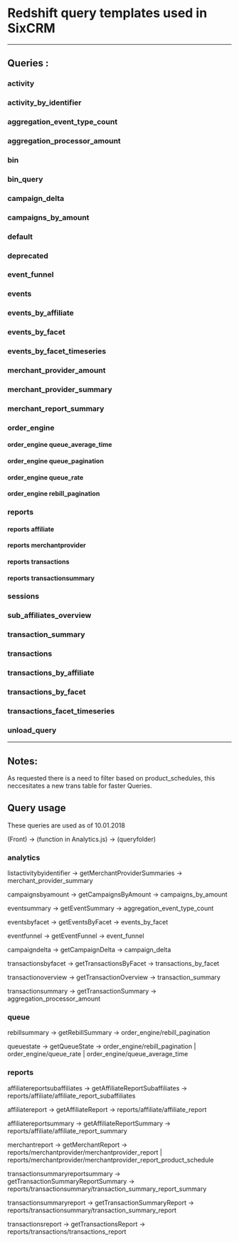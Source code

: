 # Redshift query templates used in SixCRM

--------------------------------------------------------------------------------

## Queries :

### activity

### activity_by_identifier

### aggregation_event_type_count

### aggregation_processor_amount

### bin

### bin_query

### campaign_delta

### campaigns_by_amount

### default

### deprecated

### event_funnel

### events

### events_by_affiliate

### events_by_facet

### events_by_facet_timeseries

### merchant_provider_amount

### merchant_provider_summary

### merchant_report_summary

### order_engine

#### order_engine queue_average_time

#### order_engine queue_pagination

#### order_engine queue_rate

#### order_engine rebill_pagination

### reports

#### reports affiliate

#### reports merchantprovider

#### reports transactions

#### reports transactionsummary

### sessions

### sub_affiliates_overview

### transaction_summary

### transactions

### transactions_by_affiliate

### transactions_by_facet

### transactions_facet_timeseries

### unload_query

--------------------------------------------------------------------------------

## Notes:

As requested there is a need to filter based on product_schedules, this neccesitates a new trans table for faster Queries.

## Query usage

These queries are used as of 10.01.2018

(Front) -> (function in Analytics.js) -> (queryfolder)

### analytics

listactivitybyidentifier -> getMerchantProviderSummaries -> merchant_provider_summary

campaignsbyamount -> getCampaignsByAmount -> campaigns_by_amount

eventsummary -> getEventSummary -> aggregation_event_type_count

eventsbyfacet -> getEventsByFacet -> events_by_facet

eventfunnel -> getEventFunnel -> event_funnel

campaigndelta -> getCampaignDelta -> campaign_delta

transactionsbyfacet -> getTransactionsByFacet -> transactions_by_facet

transactionoverview -> getTransactionOverview -> transaction_summary

transactionsummary -> getTransactionSummary -> aggregation_processor_amount

### queue
rebillsummary -> getRebillSummary -> order_engine/rebill_pagination

queuestate -> getQueueState -> order_engine/rebill_pagination | order_engine/queue_rate | order_engine/queue_average_time

### reports
affiliatereportsubaffiliates -> getAffiliateReportSubaffiliates -> reports/affiliate/affiliate_report_subaffiliates

affiliatereport -> getAffiliateReport -> reports/affiliate/affiliate_report

affiliatereportsummary -> getAffiliateReportSummary -> reports/affiliate/affiliate_report_summary

merchantreport -> getMerchantReport -> reports/merchantprovider/merchantprovider_report | reports/merchantprovider/merchantprovider_report_product_schedule

transactionsummaryreportsummary -> getTransactionSummaryReportSummary -> reports/transactionsummary/transaction_summary_report_summary

transactionsummaryreport -> getTransactionSummaryReport -> reports/transactionsummary/transaction_summary_report

transactionsreport -> getTransactionsReport -> reports/transactions/transactions_report

